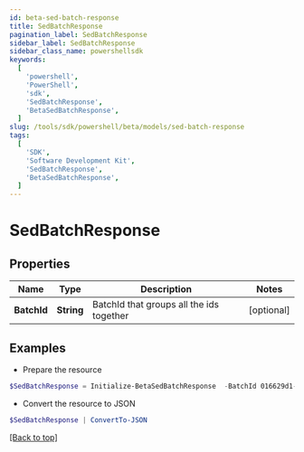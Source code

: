 ```yaml
---
id: beta-sed-batch-response
title: SedBatchResponse
pagination_label: SedBatchResponse
sidebar_label: SedBatchResponse
sidebar_class_name: powershellsdk
keywords:
  [
    'powershell',
    'PowerShell',
    'sdk',
    'SedBatchResponse',
    'BetaSedBatchResponse',
  ]
slug: /tools/sdk/powershell/beta/models/sed-batch-response
tags:
  [
    'SDK',
    'Software Development Kit',
    'SedBatchResponse',
    'BetaSedBatchResponse',
  ]
---
```


# SedBatchResponse

## Properties

| Name | Type | Description | Notes |
| --- | --- | --- | --- |
| **BatchId** | **String** | BatchId that groups all the ids together | [optional] |

## Examples

- Prepare the resource

```powershell
$SedBatchResponse = Initialize-BetaSedBatchResponse  -BatchId 016629d1-1d25-463f-97f3-0c6686846650
```

- Convert the resource to JSON

```powershell
$SedBatchResponse | ConvertTo-JSON
```

[[Back to top]](#)
